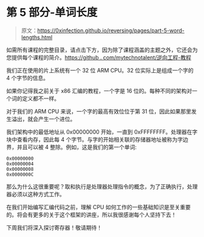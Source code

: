 # 第 5 部分-单词长度

> 原文：<https://0xinfection.github.io/reversing/pages/part-5-word-lengths.html>

如需所有课程的完整目录，请点击下方，因为除了课程涵盖的主题之外，它还会为您提供每个课程的简介。[https://github . com/mytechnotalent/逆向工程-教程](https://github.com/mytechnotalent/Reverse-Engineering-Tutorial)

我们正在使用的片上系统有一个 32 位 ARM CPU。32 位实际上是组成一个字的 4 个字节的信息。

如果你记得我之前关于 x86 汇编的教程，一个字是 16 位的。每种不同的架构对一个词的定义都不一样。

对于我们的 ARM CPU 来说，一个字的最高有效位位于第 31 位，因此如果那里发生溢出，就会产生一个进位。

我们架构中的最低地址从 0x00000000 开始，一直到 0xFFFFFFFF。处理器在字块中查看内存，因此每 4 个字节。与字的开始相关联的存储器地址被称为字边界，并且可以被 4 整除。例如，这是我们的第一个单词:

```
0x00000000
0x00000004
0x00000008
0x0000000C

```

那么为什么这很重要呢？取和执行是处理器处理指令的概念，为了正确执行，处理器必须以这种方式工作。

在我们开始编写汇编代码之前，理解 CPU 如何工作的一些基础知识是至关重要的。将会有更多的关于这个框架的讲座，所以我很感谢每个人坚持下去！

下周我们将深入探讨寄存器！敬请期待！